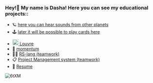 ### Hey!👋  My name is Dasha! Here you can see my educational projects::

* 🪐 [here you can hear sounds from other planets](https://dariamalina-drum-kit.netlify.app/)
* 🕹 [later it will be possible to play cards here](https://dariamalina.github.io/memoji/)
* [<img src="https://img.icons8.com/ios/50/000000/louvre-pyramid.png" style='height:20px;margin-top:10px;'/> Louvre](https://dariamalina-museum-finish.netlify.app/)
* 🧦 [momentum](https://dariamalina-momentum.netlify.app/)
* 👩‍💻 [RS-lang (teamwork)](https://rs-lang-tianika.netlify.app/)
* 📋 [Project Management system (teamwork)](https://project-management-app-team10.netlify.app/)
* 📝 [Resume](https://docs.google.com/document/d/1JIRopuCTxSqvQgFXk58jLU9yZmE_fz2RxIBcA3GJEhs/edit?usp=sharing)


![6tXM](https://user-images.githubusercontent.com/60240764/136259764-f61205fa-25ef-486c-85e5-d69a8f9c7c74.gif)
